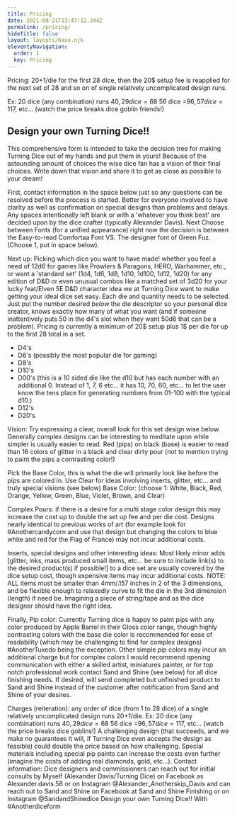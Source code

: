 ```yaml
---
title: Pricing
date: 2021-08-21T13:47:12.344Z
permalink: /pricing/
hideTitle: false
layout: layouts/base.njk
eleventyNavigation:
  order: 1
  key: Pricing
---
```

Pricing: 20$+1$/die for the first 28 dice, then the 20$ setup fee is reapplied for the next set of 28 and so on of single relatively uncomplicated design runs.

Ex: 20 dice (any combination) runs 40$, 29 dice =68$ 56 dice =96$, 57 dice= 117$, etc... (watch the price breaks dice goblin friends!)

## Design your own Turning Dice!!


This comprehensive form is intended to take the decision tree for making Turning Dice out of my hands and put them in yours! Because of the astounding amount of choices the wise dice fan has a vision of their final choices. Write down that vision and share it to get as close as possible to your dream! 

First, contact information in the space below just so any questions can be resolved before the process is started. Better for everyone involved to have clarity as well as confirmation on special designs than problems and delays. 
Any spaces intentionally left blank or with a 'whatever you think best' are decided upon by the dice crafter (typically Alexander Davis). 
Next Choose between Fonts (for a unified appearance) right now the decision is between the Easy-to-read Comfortaa Font VS. The designer font of Green Fuz. (Choose 1, put in space below).

Next up: Picking which dice you want to have made! whether you feel a need of 12d6 for games like Prowlers & Paragons, HERO, Warhammer, etc., or want a 'standard set' (1d4, 1d6, 1d8, 1d10, 1d100, 1d12, 1d20) for any edition of D&D or even unusual combos like a matched set of 3d20 for your lucky feat/Elven 5E D&D character idea we at Turning Dice want to make getting your ideal dice set easy. Each die and quantity needs to be selected. Just put the number desired *below* the die descriptor so your personal dice creator, knows exactly how many of what you want (and if someone inattentively puts 50 in the d4's slot when they want 50d6 that can be a problem). Pricing is currently a minimum of 20$ setup plus 1$ per die for up to the first 28 total in a set. 

* D4's
* D6's (possibly the most popular die for gaming)
* D8's
* D10's
* D00's (this is a 10 sided die like the d10 but has each number with an additional 0. Instead of 1, 7, 6 etc... it has 10, 70, 60, etc... to let the user know the tens place for generating numbers from 01-100 with the typical d10.)
* D12's
* D20's

Vision: Try expressing a clear, overall look for this set design wise below. Generally complex designs can be interesting to meditate upon while simpler is usually easier to read. Red (pips) on black (base) is easier to read than 16 colors of glitter in a black and clear dirty pour (not to mention trying to paint the pips a contrasting color!)

Pick the Base Color, this is what the die will primarily look like before the pips are colored in. Use Clear for ideas involving inserts, glitter, etc... and truly special visions (see below)
Base Color: (choose 1: White, Black, Red, Orange, Yellow, Green, Blue, Violet, Brown, and Clear) 

Complex Pours: if there is a desire for a multi stage color design this may increase the cost up to double the set up fee and per die cost. Designs nearly identical to previous works of art (for example look for #Anothercandycorn and use that design but changing the colors to blue white and red for the Flag of France) may not incur additional costs.

Inserts, special designs and other interesting ideas: Most likely minor adds \[glitter, inks, mass produced small items, etc... be sure to include link(s) to the desired product(s) if possible!] to a dice set are usually covered by the dice setup cost, though expensive items may incur additional costs. 
NOTE: ALL items must be smaller than 4mm/.157 inches in 2 of the 3 dimensions, and be flexible enough to relaxedly curve to fit the die in the 3rd dimension (length) if need be. Imagining a piece of string/tape and as the dice designer should have the right idea.

Finally, Pip color: Currently Turning dice is happy to paint pips with any color produced by Apple Barrel in their Gloss color range, though highly contrasting colors with the base die color is recommended for ease of readability (which may be challenging to find for complex designs) #AnotherTuxedo being the exception. Other simple pip colors may incur an additional charge but for complex colors I would recommend opening communication with either a skilled artist, miniatures painter, or for top notch professional work contact Sand and Shine (see below) for all dice finishing needs. If desired, will send completed but unfinished product to Sand and Shine instead of the customer after notification from Sand and Shine of your desires. 

Charges (reiteration): any order of dice (from 1 to 28 dice) of a single relatively uncomplicated design runs 20$+1$/die. Ex: 20 dice (any combination) runs 40$, 29 dice =68$ 56 dice =96$, 57 dice= 117$, etc... (watch the price breaks dice goblins!)
A challenging design (that succeeds, and we make no guarantees it will, if Turning Dice even accepts the design as feasible) could double the price based on how challenging. Special materials including special pip paints can increase the costs even further (imagine the costs of adding real diamonds, gold, etc...).
Contact information: Dice designers and commissioners can reach out for initial consults by Myself (Alexander Davis/Turning Dice) on Facebook as Alexander.davis.58 or on Instagram @Alexander_Anotherskip_Davis and can reach out to Sand and Shine on Facebook at Sand and Shine Finishing or on Instagram @SandandShinedice
Design your own Turning Dice!! With #Anotherdiceform